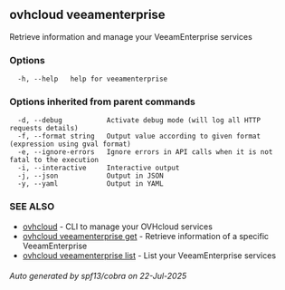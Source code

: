 ## ovhcloud veeamenterprise

Retrieve information and manage your VeeamEnterprise services

### Options

```
  -h, --help   help for veeamenterprise
```

### Options inherited from parent commands

```
  -d, --debug           Activate debug mode (will log all HTTP requests details)
  -f, --format string   Output value according to given format (expression using gval format)
  -e, --ignore-errors   Ignore errors in API calls when it is not fatal to the execution
  -i, --interactive     Interactive output
  -j, --json            Output in JSON
  -y, --yaml            Output in YAML
```

### SEE ALSO

* [ovhcloud](ovhcloud.md)	 - CLI to manage your OVHcloud services
* [ovhcloud veeamenterprise get](ovhcloud_veeamenterprise_get.md)	 - Retrieve information of a specific VeeamEnterprise
* [ovhcloud veeamenterprise list](ovhcloud_veeamenterprise_list.md)	 - List your VeeamEnterprise services

###### Auto generated by spf13/cobra on 22-Jul-2025
